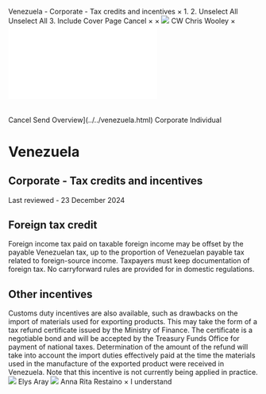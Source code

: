 Venezuela - Corporate - Tax credits and incentives
×
1.
2.
Unselect All
Unselect All
3.
Include Cover Page
Cancel
×
×
![](../../-/media/world-wide-tax-summaries/attachments/global---chris-wooley.ashx%3Frev=ac5e5f3223b34096b1afc2a6009c7320&revision=ac5e5f32-23b3-4096-b1af-c2a6009c7320&hash=859B7ADC84DC2CBEC9760E9E6EE7DE6D0A8BFCDF)
CW
Chris Wooley
×
![](tax-credits-and-incentives.html)
######
Cancel
Send
Overview](../../venezuela.html)
Corporate
Individual
# Venezuela
## Corporate - Tax credits and incentives
Last reviewed - 23 December 2024
## Foreign tax credit
Foreign income tax paid on taxable foreign income may be offset by the payable Venezuelan tax, up to the proportion of Venezuelan payable tax related to foreign-source income. Taxpayers must keep documentation of foreign tax. No carryforward rules are provided for in domestic regulations.
## Other incentives
Customs duty incentives are also available, such as drawbacks on the import of materials used for exporting products. This may take the form of a tax refund certificate issued by the Ministry of Finance. The certificate is a negotiable bond and will be accepted by the Treasury Funds Office for payment of national taxes. Determination of the amount of the refund will take into account the import duties effectively paid at the time the materials used in the manufacture of the exported product were received in Venezuela. Note that this incentive is not currently being applied in practice.
![](../../-/media/world-wide-tax-summaries/attachments/venezuela---elys-aray.ashx%3Frev=715eb4485948435698ca4d50f1b391f2&revision=715eb448-5948-4356-98ca-4d50f1b391f2&hash=90BF48E28EEB68EC453BF8B5BD5118F60627DBEF)
Elys Aray
![](../../-/media/world-wide-tax-summaries/attachments/venezuela---anna-restaino.ashx%3Frev=8bf969c6e8184fe99094e1b2b4eccd8c&revision=8bf969c6-e818-4fe9-9094-e1b2b4eccd8c&hash=6610E1ED0FDEFDAA8640CA12BE5F11BE9B57DE4C)
Anna Rita Restaino
×
I understand